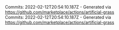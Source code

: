Commits: 2022-02-12T20:54:10.187Z - Generated via https://github.com/marketplace/actions/artificial-grass
<br>
Commits: 2022-02-12T20:54:10.187Z - Generated via https://github.com/marketplace/actions/artificial-grass
<br>
